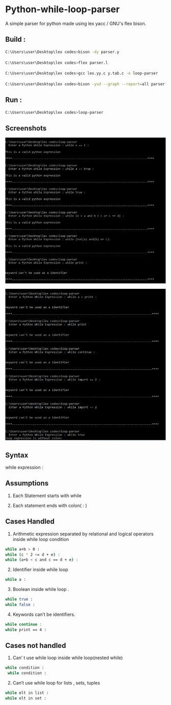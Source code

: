 # Python-while-loop-parser

A simple parser for python made using lex yacc / GNU's flex bison.

## Build :

```bash
C:\Users\user\Desktop\lex codes>bison -dy parser.y

C:\Users\user\Desktop\lex codes>flex parser.l

C:\Users\user\Desktop\lex codes>gcc lex.yy.c y.tab.c -o loop-parser

C:\Users\user\Desktop\lex codes>bison -yvd --graph --report=all parser.y
```



## Run : 

```bash
C:\Users\user\Desktop\lex codes>loop-parser
```

## Screenshots

![App Screenshot](https://github.com/KalashGarg/python-while-loop-parser/blob/main/Screenshots/handled.PNG)

![App Screenshot](https://github.com/KalashGarg/python-while-loop-parser/blob/main/Screenshots/handled1.PNG)

## Syntax

 while expression :

## Assumptions

 1. Each Statement starts with while
 
 2.	Each statement ends with colon( : ) 

## Cases Handled

 1.	Arithmetic expression separated by relational and logical operators inside while loop condition
 
```bash
while a+b > 0 :
while (c * 2 <= d + e) :
while (a+b < c and c == d + e) :
```


 2. Identifier inside while loop
 
```bash
while a :
```

 3.	Boolean inside while loop .
 
```bash
while true :
while false :
```

 4. Keywords can’t be identifiers.
 
 ```bash
while continue :
while print == 4 :
 ```
     
## Cases not handled

 1. Can’ t use while loop inside while loop(nested while)
 
 ```bash
while condition :
  while condition :
 ```

 2. Can’t use while loop for lists  , sets, tuples
 
 ```bash
 while elt in list :
 while elt in set :
 ```
     
     


 
